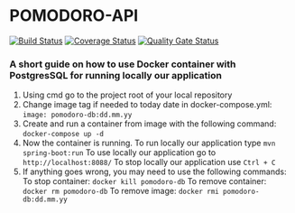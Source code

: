 # POMODORO-API

[![Build Status](https://travis-ci.org/aoharkov/pomodoro-api.svg?branch=develop)](https://travis-ci.org/aoharkov/pomodoro-api)
[![Coverage Status](https://sonarcloud.io/api/project_badges/measure?project=aoharkov_pomodoro-api&metric=coverage)](https://sonarcloud.io/dashboard?id=aoharkov_pomodoro-api)
[![Quality Gate Status](https://sonarcloud.io/api/project_badges/measure?project=aoharkov_pomodoro-api&metric=alert_status)](https://sonarcloud.io/dashboard?id=aoharkov_pomodoro-api)


### A short guide on how to use Docker container with PostgresSQL for running locally our application

1.	Using cmd go to the project root of your local repository
2.	Change image tag if needed to today date in docker-compose.yml:
``` image: pomodoro-db:dd.mm.yy ```
3.	Create and run a container from image with the following command: 
``` docker-compose up -d ```
4.	Now the container is running.
To run locally our application type ``` mvn spring-boot:run ```
To use locally our application go to  ``` http://localhost:8088/ ```
To stop locally our application use  ``` Ctrl + C ```
5.	If anything goes wrong, you may need to use the following commands:
To stop container: ``` docker kill pomodoro-db ``` 
To remove container: ``` docker rm pomodoro-db```
To remove image: ``` docker rmi pomodoro-db:dd.mm.yy ```
